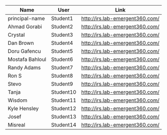 Name  |  User  |  Link
-------|-------|------
 principal-name	|	Student1	|	http://irs.lab-emergent360.com/
 Ahmad Gorabi	|	Student2	|	http://irs.lab-emergent360.com/
 Crystal	|	Student3	|	http://irs.lab-emergent360.com/
 Dan Brown	|	Student4	|	http://irs.lab-emergent360.com/
 Doru Gafencu	|	Student5	|	http://irs.lab-emergent360.com/
  Mostafa Bahloul	|	Student6	|	http://irs.lab-emergent360.com/
 Randy Adams	|	Student7	|	http://irs.lab-emergent360.com/
 Ron S	|	Student8	|	http://irs.lab-emergent360.com/
 Stevo	|	Student9	|	http://irs.lab-emergent360.com/
 Tanja	|	Student10	|	http://irs.lab-emergent360.com/
 Wisdom	|	Student11	|	http://irs.lab-emergent360.com/
 Kyle Hensley | Student12 | http://irs.lab-emergent360.com/
Josef | Student13 |  http://irs.lab-emergent360.com/
Misreal| Student14 | http://irs.lab-emergent360.com/
